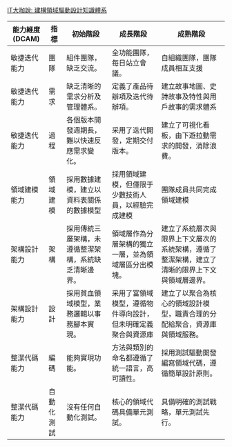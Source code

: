 [IT大咖說: 建構領域驅動設計知識體系][建構領域驅動設計知識體系]

|能力維度(DCAM)|指標|初始階段|成長階段|成熟階段|
|---|---|---|---|---|
|敏捷迭代能力|團隊|組件團隊，缺乏交流。|全功能團隊，每日站立會議。|自組織團隊，團隊成員相互支援|
|敏捷迭代能力|需求|缺乏清晰的需求分析及管理體系。|定義了產品待辦項及迭代待辦項。|建立故事地圖、史詩故事及特性與用戶故事的需求體系|
|敏捷迭代能力|過程|各個版本開發週期長，難以快速反應需求變化。|采用了迭代開發，定期交付版本。|建立了可視化看板，由下遊拉動需求的開發，消除浪費。|
|領域建模能力|領域建模|採用數據建模，建立以資料表關係的數據模型|採用領域建模，但僅限于少數技術人員，以經驗完成建模|團隊成員共同完成領域建模|
|架構設計能力|架構|採用傳統三層架構，未遵循整潔架構，系統缺乏清晰邊界。|領域層作為分層架構的獨立一層，並為領域層區分出模塊。|建立了系統層次與限界上下文層次的系統架構，遵循了整潔架構，建立了清晰的限界上下文與領域層邊界。|
|架構設計能力|設計|採用貧血領域模型，業務邏輯以事務腳本實現。|采用了富領域模型，遵循物件導向設計，但未明確定義聚合與資源庫|建立了以聚合為核心的領域設計模型，職責合理的分配給聚合，資源庫與領域服務。|
|整潔代碼能力|編碼|能夠實現功能。|方法與類別的命名都遵循了統一語言，高可讀性。|採用測試驅動開發編寫領域代碼，遵循簡單設計原則。|
|整潔代碼能力|自動化測試|沒有任何自動化測試。|核心的領域代碼具備單元測試。|具備明確的測試戰略，單元測試先行。|


[建構領域驅動設計知識體系]:https://www.itdks.com/Home/mobile/detail?id=117458&type=normal#